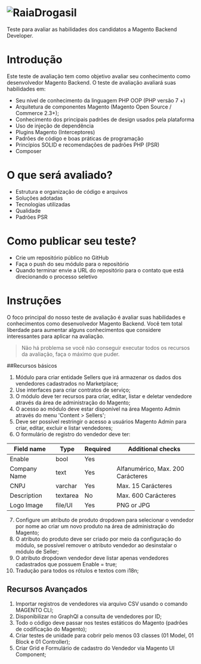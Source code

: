 ![RaiaDrogasil](https://media-exp1.licdn.com/dms/image/C560BAQEHYVN7WGADHg/company-logo_100_100/0/1519869614526?e=1623888000&v=beta&t=ypBOUzzjt0PT6CzkN9_5uCf3haNrYY9ZanBikfxwC88)
========      
Teste para avaliar as habilidades dos candidatos a Magento Backend Developer.

# Introdução
Este teste de avaliação tem como objetivo avaliar seu conhecimento como desenvolvedor Magento Backend. O teste de avaliação avaliará suas habilidades em:

- Seu nível de conhecimento da linguagem PHP OOP (PHP versão 7 +)
- Arquitetura de componentes Magento (Magento Open Source / Commerce 2.3+);
- Conhecimento dos principais padrões de design usados ​​pela plataforma
- Uso de injeção de dependência
- Plugins Magento (Interceptores)
- Padrões de código e boas práticas de programação
- Princípios SOLID e recomendações de padrões PHP (PSR)
- Composer

# O que será avaliado?
- Estrutura e organização de código e arquivos
- Soluções adotadas
- Tecnologias utilizadas
- Qualidade
- Padrões PSR

# Como publicar seu teste?
- Crie um repositório público no GitHub
- Faça o push do seu módulo para o repositório
- Quando terminar envie a URL do repositório para o contato que está direcionando o processo seletivo

# Instruções
O foco principal do nosso teste de avaliação é avaliar suas habilidades e conhecimentos como desenvolvedor Magento Backend.
Você tem total liberdade para aumentar alguns conhecimentos que considere interessantes para aplicar na avaliação.

>Não há problema se você não conseguir executar todos os recursos da avaliação, faça o máximo que puder.

##Recursos básicos
1. Módulo para criar entidade Sellers que irá armazenar os dados dos vendedores cadastrados no Marketplace;
2. Use interfaces para criar contratos de serviço;
3. O módulo deve ter recursos para criar, editar, listar e deletar vendedore através da área de administração do Magento;
4. O acesso ao módulo deve estar disponível na área Magento Admin através do menu 'Content > Sellers';
5. Deve ser possível restringir o acesso a usuários Magento Admin para criar, editar, excluir e listar vendedores;
6. O formulário de registro do vendedor deve ter:

| Field name       | Type        | Required | Additional checks                |
|------------------|-------------|----------|----------------------------------|
| Enable           | bool        | Yes      |                                  |
| Company Name     | text        | Yes      | Alfanumérico, Max. 200 Carácteres|
| CNPJ             | varchar     | Yes      | Max. 15 Carácteres               |
| Description      | textarea    | No       | Max. 600 Carácteres              |
| Logo Image       | file/UI     | Yes      | PNG or JPG                       |

7. Configure um atributo de produto dropdown para selecionar o vendedor por nome ao criar um novo produto na área de administração do Magento;
8. O atributo do produto deve ser criado por meio da configuração do módulo, se possível remover o atributo vendedor ao desinstalar o módulo de Seller;
9. O atributo dropdown vendedor deve listar apenas vendedores cadastrados que possuem Enable = true;
10. Tradução para todos os rótulos e textos com i18n;

## Recursos Avançados
1. Importar registros de vendedores via arquivo CSV usando o comando MAGENTO CLI;
2. Disponibilizar no GraphQl a consulta de vendedores por ID;
3. Todo o código deve passar nos testes estáticos do Magento (padrões de codificação do Magento);
4. Criar testes de unidade para cobrir pelo menos 03 classes (01 Model, 01 Block e 01 Controller);
5. Criar Grid e Formulário de cadastro do Vendedor via Magento UI Component;





